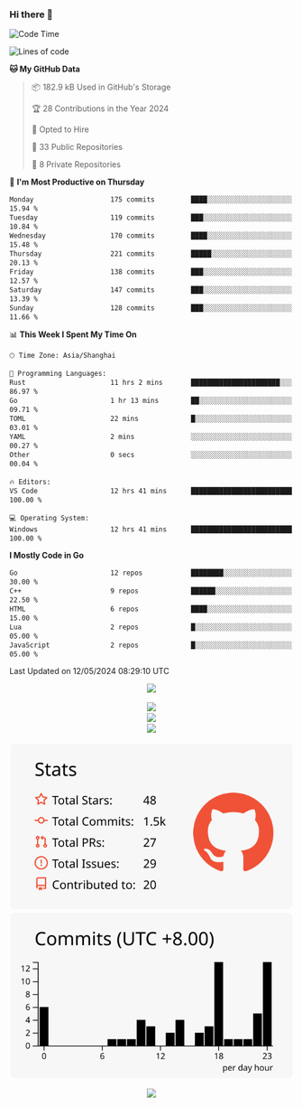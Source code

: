 ### Hi there 👋

<!--
this is a ✨ _special_ ✨ repository because its `README.md` (this file) appears on your GitHub profile.

Here are some ideas to get you started:

- 🔭 I’m currently working on ...
- 🌱 I’m currently learning ...
- 👯 I’m looking to collaborate on ...
- 🤔 I’m looking for help with ...
- 💬 Ask me about ...
- 📫 How to reach me: ...
- 😄 Pronouns: ...
- ⚡ Fun fact: ...
-->

<!--START_SECTION:waka-->
![Code Time](http://img.shields.io/badge/Code%20Time-1%2C225%20hrs%2045%20mins-blue)

![Lines of code](https://img.shields.io/badge/From%20Hello%20World%20I%27ve%20Written-1.3%20million%20lines%20of%20code-blue)

**🐱 My GitHub Data** 

> 📦 182.9 kB Used in GitHub's Storage 
 > 
> 🏆 28 Contributions in the Year 2024
 > 
> 💼 Opted to Hire
 > 
> 📜 33 Public Repositories 
 > 
> 🔑 8 Private Repositories 
 > 
📅 **I'm Most Productive on Thursday** 

```text
Monday                   175 commits         ████░░░░░░░░░░░░░░░░░░░░░   15.94 % 
Tuesday                  119 commits         ███░░░░░░░░░░░░░░░░░░░░░░   10.84 % 
Wednesday                170 commits         ████░░░░░░░░░░░░░░░░░░░░░   15.48 % 
Thursday                 221 commits         █████░░░░░░░░░░░░░░░░░░░░   20.13 % 
Friday                   138 commits         ███░░░░░░░░░░░░░░░░░░░░░░   12.57 % 
Saturday                 147 commits         ███░░░░░░░░░░░░░░░░░░░░░░   13.39 % 
Sunday                   128 commits         ███░░░░░░░░░░░░░░░░░░░░░░   11.66 % 
```


📊 **This Week I Spent My Time On** 

```text
🕑︎ Time Zone: Asia/Shanghai

💬 Programming Languages: 
Rust                     11 hrs 2 mins       ██████████████████████░░░   86.97 % 
Go                       1 hr 13 mins        ██░░░░░░░░░░░░░░░░░░░░░░░   09.71 % 
TOML                     22 mins             █░░░░░░░░░░░░░░░░░░░░░░░░   03.01 % 
YAML                     2 mins              ░░░░░░░░░░░░░░░░░░░░░░░░░   00.27 % 
Other                    0 secs              ░░░░░░░░░░░░░░░░░░░░░░░░░   00.04 % 

🔥 Editors: 
VS Code                  12 hrs 41 mins      █████████████████████████   100.00 % 

💻 Operating System: 
Windows                  12 hrs 41 mins      █████████████████████████   100.00 % 
```

**I Mostly Code in Go** 

```text
Go                       12 repos            ████████░░░░░░░░░░░░░░░░░   30.00 % 
C++                      9 repos             ██████░░░░░░░░░░░░░░░░░░░   22.50 % 
HTML                     6 repos             ████░░░░░░░░░░░░░░░░░░░░░   15.00 % 
Lua                      2 repos             █░░░░░░░░░░░░░░░░░░░░░░░░   05.00 % 
JavaScript               2 repos             █░░░░░░░░░░░░░░░░░░░░░░░░   05.00 % 
```




 Last Updated on 12/05/2024 08:29:10 UTC
<!--END_SECTION:waka-->


<div align="center">
 
![](https://github-readme-stats.vercel.app/api/wakatime?username=hycinth22&layout=compact&langs_count=10)

</div>

<div align="center"> <img src="https://metrics.lecoq.io/hycinth22?template=classic&config.timezone=Asia%2FShanghai"> </div>

<div align="center"> <img src="https://github-readme-stats.vercel.app/api/top-langs/?username=hycinth22&hide_title=true&hide_border=true&layout=compact&langs_count=6&text_color=000&icon_color=fff&bg_color=0,52fa5a,4dfcff,c64dff&theme=graywhite" /> </div>

<div align="center"> <img src="https://github-profile-trophy.vercel.app/?username=hycinth22" /> </div>

<div align="center">
 
![](https://raw.githubusercontent.com/hycinth22/hycinth22/main/profile-summary-card-output/swift/3-stats.svg) ![](https://raw.githubusercontent.com/hycinth22/hycinth22/main/profile-summary-card-output/swift/4-productive-time.svg)

</div>

<div align="center"> <img src="https://github-readme-streak-stats.herokuapp.com/?user=hycinth22" /> </div>


